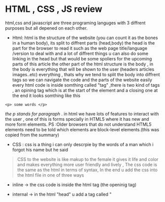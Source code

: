# HTML , CSS , JS review  

html,css and javascript are three programing languges with 3 diffrent purposes but all depened on each other.
* Html:
html is the structure of the website (you can count it as the bones in a human body), its split to diffrent parts (head,body) the head is the part for the browser to read it  such as the web page title/language /version to deal with and a lot of diffrent things 
u can also do some linking in the head but that would be some spoliers for the upcoming parts of this article 
the other part of the html structure is the body , in the body is everything that will be shown to the user 
(headers articles images..etc) everything , thats why we tend to split the body into diffrent tags so we can navigate the code and the parts of the website easily 
every html code is inside somthing called "tag" ,there is two kind of tags , an opining tag which is at the start of the element and a closing one at the end 
it looks somthing like this 
```
<p> some words </p>
```
*the p stands for paragraph* .
in html we have lots of features to interact with the user , one of this is forms 
specially in HTML5 where it has new and more form elements.
PS :Older browsers that do not understand HTML5
elements need to be told which elements are
block-level elements.(this was copied from the summary)



* CSS : 
css is a thing i can only descrpie by the words of a man which i forgot his name but he said 
> CSS to the website is like makup to the female 
it gives it life and color and makes everything more user friendly and lively , The css code is the same as the html in terms of syntax, In the end u add the css into the html file in one of three ways 
 * inline -> the css code is inside the html tag (the openinig tag)
 * internal -> in the html "head" u add a tag called "<style>" and inside this tag u put everything u want 
 * External -> U put all of the css in an outside file and link it inside the html file (the most professional way)
css gives a lot of control over images in particular, You can change the width and length and the way the images align 
you can also save data and space and time of loading of ur site has a lot of images to make things lighter for the user by using "Image sprites"  and u can also aplly animation effects on them but thats for future lessons 

* JavaScript : 
JavaScirpt is like the nerve system in the human body (makes everything interactive), without it the body is just a big lump of meat (and bones), so thats why js is very important (they all depened on each other as i have said before). you can use js in the html file almost like you use the css,internal (preferred at the end of the body so the user can see the html/css while the js codes and resources load) using the "<script></script>" tag, external by putting the js code in a diffrent file and linking it at the bottom of the body aswell (for the same reason).
java script is dynamic programming langue that follows most of the rules that all the other langues follow when it comes to declaring variables 

```
var x= 5; 
```

key word / variable name / the value after the "=" sign . 
one of the difrencess in javascrip is that while other langues requier the a datatype as the inital key word (double,int,string) javascript just asks to have the word "var" at the start of declaring a variable and depening on the value it deals with the vriable 

```
var x = 5; //this is a number (dosnt matter if its intger or double they are both in this catagory)
var y= "Hello" //this is a string 
var z= 'A' //this is a character 
``` 

scripts are basiclly are means to meet and end , you dont just randomly write a script you need to determined its purpose before writing it like you want a code to type a line 5 times there is many ways to do that like putting it in a consol.log 5 times or using a for loop, There is always a better soultion ,The more u learn the better you soultion will be.
in coding we using somthing called object , basiclly for a program anything the world can be counted as an object with data realted to it and constructors to handel that said data,evem web browsers are programs built using objects, Its how they see the web pages they recive the html code then read it and if the browser has a compiler/interpreter it will render the page if it had a css file and load it for the user. 


PS:Some early examples in this book do not work with Internet Explorer 8
and earlier (but alternative code samples that work in IE8 are available to
download from http:// j avascri pt book. com) (this was copied from the book exactly the same mostly for the link).

